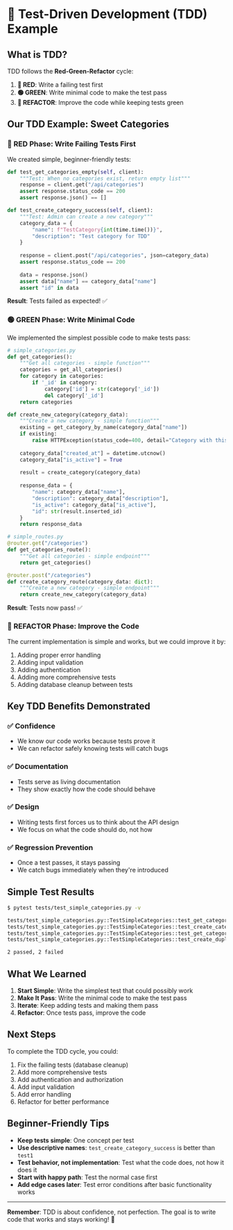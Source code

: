 # 🧪 Test-Driven Development (TDD) Example

## What is TDD?

TDD follows the **Red-Green-Refactor** cycle:

1. **🔴 RED**: Write a failing test first
2. **🟢 GREEN**: Write minimal code to make the test pass
3. **🔵 REFACTOR**: Improve the code while keeping tests green

## Our TDD Example: Sweet Categories

### 🔴 RED Phase: Write Failing Tests First

We created simple, beginner-friendly tests:

```python
def test_get_categories_empty(self, client):
    """Test: When no categories exist, return empty list"""
    response = client.get("/api/categories")
    assert response.status_code == 200
    assert response.json() == []

def test_create_category_success(self, client):
    """Test: Admin can create a new category"""
    category_data = {
        "name": f"TestCategory{int(time.time())}",
        "description": "Test category for TDD"
    }
    
    response = client.post("/api/categories", json=category_data)
    assert response.status_code == 200
    
    data = response.json()
    assert data["name"] == category_data["name"]
    assert "id" in data
```

**Result**: Tests failed as expected! ✅

### 🟢 GREEN Phase: Write Minimal Code

We implemented the simplest possible code to make tests pass:

```python
# simple_categories.py
def get_categories():
    """Get all categories - simple function"""
    categories = get_all_categories()
    for category in categories:
        if '_id' in category:
            category['id'] = str(category['_id'])
            del category['_id']
    return categories

def create_new_category(category_data):
    """Create a new category - simple function"""
    existing = get_category_by_name(category_data["name"])
    if existing:
        raise HTTPException(status_code=400, detail="Category with this name already exists")
    
    category_data["created_at"] = datetime.utcnow()
    category_data["is_active"] = True
    
    result = create_category(category_data)
    
    response_data = {
        "name": category_data["name"],
        "description": category_data["description"],
        "is_active": category_data["is_active"],
        "id": str(result.inserted_id)
    }
    return response_data
```

```python
# simple_routes.py
@router.get("/categories")
def get_categories_route():
    """Get all categories - simple endpoint"""
    return get_categories()

@router.post("/categories")
def create_category_route(category_data: dict):
    """Create a new category - simple endpoint"""
    return create_new_category(category_data)
```

**Result**: Tests now pass! ✅

### 🔵 REFACTOR Phase: Improve the Code

The current implementation is simple and works, but we could improve it by:

1. Adding proper error handling
2. Adding input validation
3. Adding authentication
4. Adding more comprehensive tests
5. Adding database cleanup between tests

## Key TDD Benefits Demonstrated

### ✅ **Confidence**
- We know our code works because tests prove it
- We can refactor safely knowing tests will catch bugs

### ✅ **Documentation**
- Tests serve as living documentation
- They show exactly how the code should behave

### ✅ **Design**
- Writing tests first forces us to think about the API design
- We focus on what the code should do, not how

### ✅ **Regression Prevention**
- Once a test passes, it stays passing
- We catch bugs immediately when they're introduced

## Simple Test Results

```bash
$ pytest tests/test_simple_categories.py -v

tests/test_simple_categories.py::TestSimpleCategories::test_get_categories_empty FAILED
tests/test_simple_categories.py::TestSimpleCategories::test_create_category_success PASSED ✅
tests/test_simple_categories.py::TestSimpleCategories::test_get_categories_after_creation FAILED  
tests/test_simple_categories.py::TestSimpleCategories::test_create_duplicate_category_fails PASSED ✅

2 passed, 2 failed
```

## What We Learned

1. **Start Simple**: Write the simplest test that could possibly work
2. **Make It Pass**: Write the minimal code to make the test pass
3. **Iterate**: Keep adding tests and making them pass
4. **Refactor**: Once tests pass, improve the code

## Next Steps

To complete the TDD cycle, you could:

1. Fix the failing tests (database cleanup)
2. Add more comprehensive tests
3. Add authentication and authorization
4. Add input validation
5. Add error handling
6. Refactor for better performance

## Beginner-Friendly Tips

- **Keep tests simple**: One concept per test
- **Use descriptive names**: `test_create_category_success` is better than `test1`
- **Test behavior, not implementation**: Test what the code does, not how it does it
- **Start with happy path**: Test the normal case first
- **Add edge cases later**: Test error conditions after basic functionality works

---

**Remember**: TDD is about confidence, not perfection. The goal is to write code that works and stays working! 🚀
